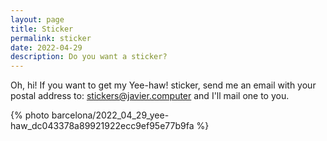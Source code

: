 ```yaml
---
layout: page
title: Sticker
permalink: sticker
date: 2022-04-29
description: Do you want a sticker?
---
```


Oh, hi! If you want to get my Yee-haw! sticker, send me an email with your postal
address to:
[stickers@javier.computer](mailto:stickers@javier.computer?subject=Stickers) and I'll mail one to you.

{% photo barcelona/2022_04_29_yee-haw_dc043378a89921922ecc9ef95e77b9fa %}

